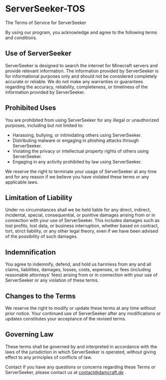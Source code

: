 # ServerSeeker-TOS
The Terms of Service for ServerSeeker



By using our program, you acknowledge and agree to the following terms and conditions. 

## Use of ServerSeeker
ServerSeeker is designed to search the internet for Minecraft servers and provide relevant information. The information provided by ServerSeeker is for informational purposes only and should not be considered completely accurate or reliable. We do not make any warranties or guarantees regarding the accuracy, reliability, completeness, or timeliness of the information provided by ServerSeeker.

## Prohibited Uses
You are prohibited from using ServerSeeker for any illegal or unauthorized purposes, including but not limited to:

- Harassing, bullying, or intimidating others using ServerSeeker.
- Distributing malware or engaging in phishing attacks through ServerSeeker.
- Violating the privacy or intellectual property rights of others using ServerSeeker.
- Engaging in any activity prohibited by law using ServerSeeker.

We reserve the right to terminate your usage of ServerSeeker at any time and for any reason if we believe you have violated these terms or any applicable laws.

## Limitation of Liability
Under no circumstances shall we be held liable for any direct, indirect, incidental, special, consequential, or punitive damages arising from or in connection with your use of ServerSeeker. This includes damages such as lost profits, lost data, or business interruption, whether based on contract, tort, strict liability, or any other legal theory, even if we have been advised of the possibility of such damages.

## Indemnification
You agree to indemnify, defend, and hold us harmless from any and all claims, liabilities, damages, losses, costs, expenses, or fees (including reasonable attorneys' fees) arising from or in connection with your use of ServerSeeker or any violation of these terms.

## Changes to the Terms
We reserve the right to modify or update these terms at any time without prior notice. Your continued use of ServerSeeker after any modifications or updates constitutes your acceptance of the revised terms.

## Governing Law
These terms shall be governed by and interpreted in accordance with the laws of the jurisdiction in which ServerSeeker is operated, without giving effect to any principles of conflicts of law.

Contact
If you have any questions or concerns regarding these Terms or ServerSeeker, please contact us at contact@damcraft.de .
